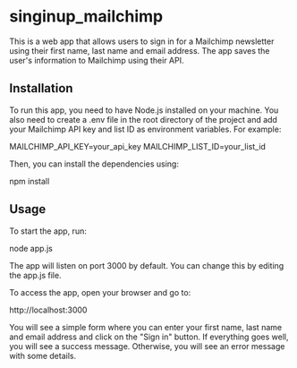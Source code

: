 # singinup_mailchimp

This is a web app that allows users to sign in for a Mailchimp newsletter using their first name, last name and email address. The app saves the user's information to Mailchimp using their API.

## Installation

To run this app, you need to have Node.js installed on your machine. You also need to create a .env file in the root directory of the project and add your Mailchimp API key and list ID as environment variables. For example:

MAILCHIMP_API_KEY=your_api_key
MAILCHIMP_LIST_ID=your_list_id

Then, you can install the dependencies using:

npm install

## Usage

To start the app, run:

node app.js

The app will listen on port 3000 by default. You can change this by editing the app.js file.

To access the app, open your browser and go to:

http://localhost:3000

You will see a simple form where you can enter your first name, last name and email address and click on the "Sign in" button. If everything goes well, you will see a success message. Otherwise, you will see an error message with some details.

